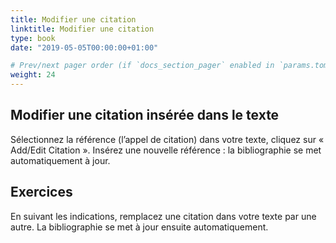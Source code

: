 ```yaml
---
title: Modifier une citation
linktitle: Modifier une citation
type: book
date: "2019-05-05T00:00:00+01:00"

# Prev/next pager order (if `docs_section_pager` enabled in `params.toml`)
weight: 24
---
```


## Modifier une citation insérée dans le texte

Sélectionnez la référence (l’appel de citation) dans votre texte, cliquez sur « Add/Edit Citation ». Insérez une nouvelle référence : la bibliographie se met automatiquement à jour.

## Exercices

En suivant les indications, remplacez une citation dans votre texte par une autre. La bibliographie se met à jour ensuite automatiquement.